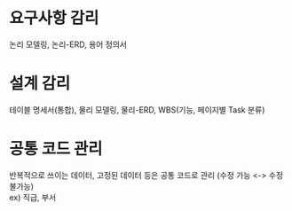 # 요구사항 감리
논리 모델링, 논리-ERD, 용어 정의서

# 설계 감리
테이블 명세서(통합), 물리 모델링, 물리-ERD, WBS(기능, 페이지별 Task 분류)

# 공통 코드 관리
반복적으로 쓰이는 데이터, 고정된 데이터 등은 공통 코드로 관리 (수정 가능 <-> 수정 불가능) <br>
ex) 직급, 부서
